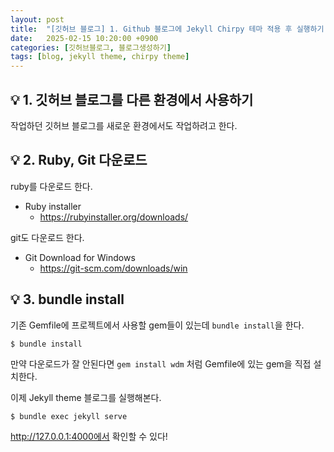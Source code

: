 ```yaml
---
layout: post
title:  "[깃허브 블로그] 1. Github 블로그에 Jekyll Chirpy 테마 적용 후 실행하기(2)"
date:   2025-02-15 10:20:00 +0900
categories: [깃허브블로그, 블로그생성하기]
tags: [blog, jekyll theme, chirpy theme]
---
```


## 💡 1. 깃허브 블로그를 다른 환경에서 사용하기

작업하던 깃허브 블로그를 새로운 환경에서도 작업하려고 한다. 

## 💡 2. Ruby, Git 다운로드

ruby를 다운로드 한다.

- Ruby installer
  - <https://rubyinstaller.org/downloads/>

git도 다운로드 한다. 

- Git Download for Windows
  - <https://git-scm.com/downloads/win>

## 💡 3. bundle install
기존 Gemfile에 프로젝트에서 사용할 gem들이 있는데 `bundle install`을 한다.
```terminal
$ bundle install
```

만약 다운로드가 잘 안된다면 `gem install wdm` 처럼 Gemfile에 있는 gem을 직접 설치한다.


이제 Jekyll theme 블로그를 실행해본다.  
```terminal
$ bundle exec jekyll serve
```

http://127.0.0.1:4000에서 확인할 수 있다!


